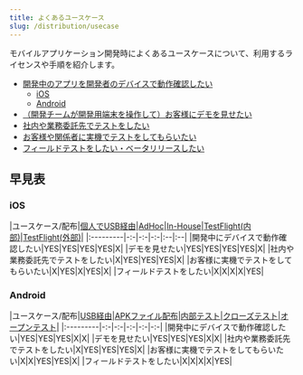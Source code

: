 ```yaml
---
title: よくあるユースケース
slug: /distribution/usecase
---
```


モバイルアプリケーション開発時によくあるユースケースについて、利用するライセンスや手順を紹介します。

- [開発中のアプリを開発者のデバイスで動作確認したい](./local.md)
  - [iOS](./local.md#ios)
  - [Android](./local.md#android)
- [（開発チームが開発用端末を操作して）お客様にデモを見せたい](./demo.md)
- [社内や業務委託先でテストをしたい](./develop_test.md)
- [お客様や関係者に実機でテストをしてもらいたい](./client_test.md)
- [フィールドテストをしたい・ベータリリースしたい](./field_test.md)

## 早見表

### iOS

|ユースケース/配布|[個人でUSB経由](../build/ios/developer_account.md)|[AdHoc](../build/ios/adp_local.md)|[In-House](../build/ios/adep_in_house.md)|[TestFlight(内部)](../build/ios/adp_testflight.md)|[TestFlight(外部)](../build/ios/adp_testflight.md)|
|:---------|-:-|-:-|-:-|:--|:--|
|開発中にデバイスで動作確認したい|YES|YES|YES|YES|X|
|デモを見せたい|YES|YES|YES|YES|X|
|社内や業務委託先でテストをしたい|X|YES|YES|YES|X|
|お客様に実機でテストをしてもらいたい|X|YES|X|YES|X|
|フィールドテストをしたい|X|X|X|X|YES|

### Android

|ユースケース/配布|[USB経由](../build/android/local.md)|[APKファイル配布](../build/android/apk_dist.md)|[内部テスト](../build/android/google_play_test.md)|[クローズテスト](../build/android/google_play_test.md)|[オープンテスト](../build/android/google_play_test.md)|
|:---------|-:-|-:-|-:-|-:-|-:-|
|開発中にデバイスで動作確認したい|YES|YES|YES|X|X|
|デモを見せたい|YES|YES|YES|X|X|
|社内や業務委託先でテストをしたい|X|YES|YES|YES|X|
|お客様に実機でテストをしてもらいたい|X|X|YES|YES|X|
|フィールドテストをしたい|X|X|X|X|YES|
